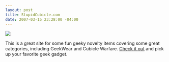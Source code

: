 ```yaml
---
layout: post
title: StupidCubicle.com
date: 2007-03-15 23:28:00 -04:00
---
```


![](http://gwb.blob.core.windows.net/sdorman/5006/o_stupidcubicle_175px.jpg) 

This is a great site for some fun geeky novelty items covering some great categories, including GeekWear and Cubicle Warfare. [Check it out](http://www.stupidcubicle.com/) and pick up your favorite geek gadget.
